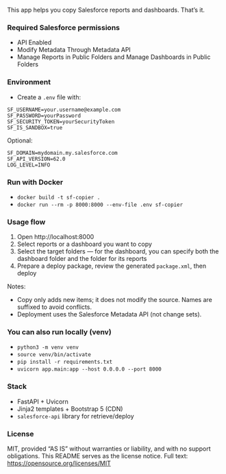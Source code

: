 This app helps you copy Salesforce reports and dashboards. That’s it.

### Required Salesforce permissions
- API Enabled
- Modify Metadata Through Metadata API
- Manage Reports in Public Folders and Manage Dashboards in Public Folders

### Environment
- Create a `.env` file with:
```
SF_USERNAME=your.username@example.com
SF_PASSWORD=yourPassword
SF_SECURITY_TOKEN=yourSecurityToken
SF_IS_SANDBOX=true
```
Optional:
```
SF_DOMAIN=mydomain.my.salesforce.com
SF_API_VERSION=62.0
LOG_LEVEL=INFO
```

### Run with Docker
- `docker build -t sf-copier .`
- `docker run --rm -p 8000:8000 --env-file .env sf-copier`

### Usage flow
1) Open http://localhost:8000
2) Select reports or a dashboard you want to copy
3) Select the target folders — for the dashboard, you can specify both the dashboard folder and the folder for its reports
4) Prepare a deploy package, review the generated `package.xml`, then deploy

Notes:
- Copy only adds new items; it does not modify the source. Names are suffixed to avoid conflicts.
- Deployment uses the Salesforce Metadata API (not change sets).

### You can also run locally (venv)
- `python3 -m venv venv`
- `source venv/bin/activate`
- `pip install -r requirements.txt`
- `uvicorn app.main:app --host 0.0.0.0 --port 8000`

### Stack
- FastAPI + Uvicorn
- Jinja2 templates + Bootstrap 5 (CDN)
- `salesforce-api` library for retrieve/deploy

### License
MIT, provided “AS IS” without warranties or liability, and with no support obligations. This README serves as the license notice. Full text: https://opensource.org/licenses/MIT